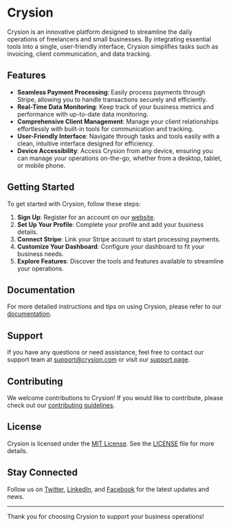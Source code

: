 # Crysion

Crysion is an innovative platform designed to streamline the daily operations of freelancers and small businesses. By integrating essential tools into a single, user-friendly interface, Crysion simplifies tasks such as invoicing, client communication, and data tracking. 

## Features

- **Seamless Payment Processing**: Easily process payments through Stripe, allowing you to handle transactions securely and efficiently.
- **Real-Time Data Monitoring**: Keep track of your business metrics and performance with up-to-date data monitoring.
- **Comprehensive Client Management**: Manage your client relationships effortlessly with built-in tools for communication and tracking.
- **User-Friendly Interface**: Navigate through tasks and tools easily with a clean, intuitive interface designed for efficiency.
- **Device Accessibility**: Access Crysion from any device, ensuring you can manage your operations on-the-go, whether from a desktop, tablet, or mobile phone.

## Getting Started

To get started with Crysion, follow these steps:

1. **Sign Up**: Register for an account on our [website](https://www.crysion.com).
2. **Set Up Your Profile**: Complete your profile and add your business details.
3. **Connect Stripe**: Link your Stripe account to start processing payments.
4. **Customize Your Dashboard**: Configure your dashboard to fit your business needs.
5. **Explore Features**: Discover the tools and features available to streamline your operations.

## Documentation

For more detailed instructions and tips on using Crysion, please refer to our [documentation](https://docs.crysion.com).

## Support

If you have any questions or need assistance, feel free to contact our support team at [support@crysion.com](mailto:support@crysion.com) or visit our [support page](https://www.crysion.com/support).

## Contributing

We welcome contributions to Crysion! If you would like to contribute, please check out our [contributing guidelines](https://github.com/crysion/crysion/blob/main/CONTRIBUTING.md).

## License

Crysion is licensed under the [MIT License](https://opensource.org/licenses/MIT). See the [LICENSE](https://github.com/crysion/crysion/blob/main/LICENSE) file for more details.

## Stay Connected

Follow us on [Twitter](https://twitter.com/crysion), [LinkedIn](https://linkedin.com/company/crysion), and [Facebook](https://facebook.com/crysion) for the latest updates and news.

---

Thank you for choosing Crysion to support your business operations!
